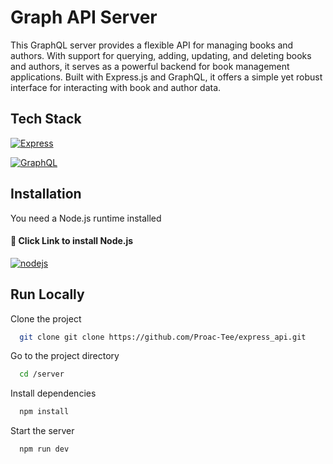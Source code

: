 # Graph API Server

This GraphQL server provides a flexible API for managing books and authors. With support for querying, adding, updating, and deleting books and authors, it serves as a powerful backend for book management applications. Built with Express.js and GraphQL, it offers a simple yet robust interface for interacting with book and author data.

## Tech Stack

[![Express](https://img.shields.io/badge/Express-000000?style=for-the-badge&logo=express&logoColor=white)](https://expressjs.com/)

[![GraphQL](https://img.shields.io/badge/GraphQL-E10098?style=for-the-badge&logo=graphql&logoColor=white)](https://graphql.org/)

## Installation

You need a Node.js runtime installed

#### 🔗 Click Link to install Node.js

[![nodejs](https://img.shields.io/badge/Node.js-339933?style=for-the-badge&logo=node.js&logoColor=white)](https://nodejs.org/en/download)

## Run Locally

Clone the project

```bash
  git clone git clone https://github.com/Proac-Tee/express_api.git
```

Go to the project directory

```bash
  cd /server
```

Install dependencies

```bash
  npm install
```

Start the server

```bash
  npm run dev
```

